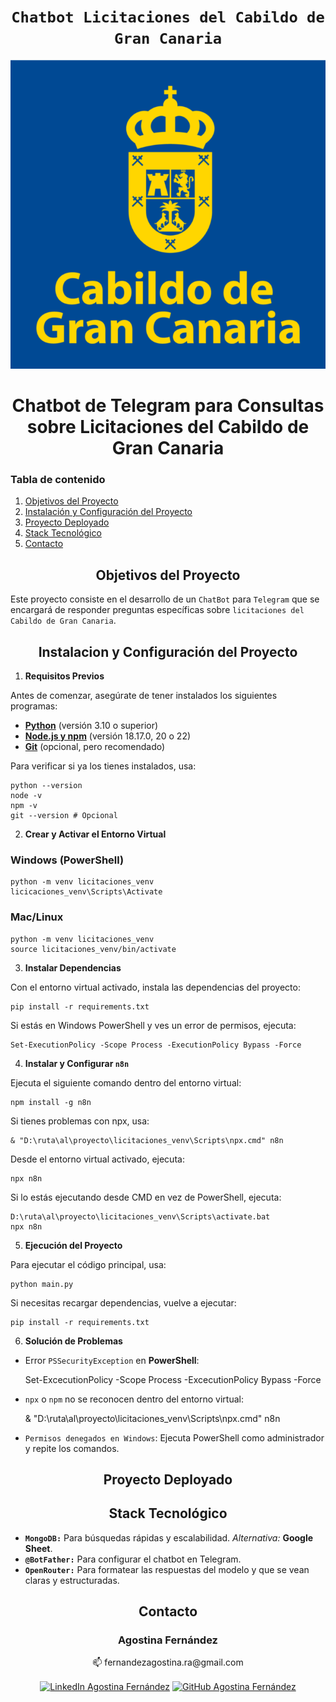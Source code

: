 # <h1 align="center">**`Chatbot Licitaciones del Cabildo de Gran Canaria`**</h1>

<div align='center'><img src="src/img/logo-CGC.png"></div>

<h1 align='center'>Chatbot de Telegram para Consultas sobre Licitaciones del Cabildo de Gran Canaria</h1>

### Tabla de contenido

1.  [Objetivos del Proyecto](#objetivos)
2.  [Instalación y Configuración del Proyecto](#instalacion)
3.  [Proyecto Deployado](#deploy)
4.  [Stack Tecnológico](#stack)
5.  [Contacto](#contact)


<h2 align='center' id='objetivos'>Objetivos del Proyecto</h2>

Este proyecto consiste en el desarrollo de un `ChatBot` para `Telegram` que se encargará de responder preguntas específicas sobre `licitaciones del Cabildo de Gran Canaria`.

<h2 align='center' id='instalacion'>Instalacion y Configuración del Proyecto</h2>

1. **Requisitos Previos**  

Antes de comenzar, asegúrate de tener instalados los siguientes programas:
            
- [**Python**](https://www.python.org/downloads/) (versión 3.10 o superior)
- [**Node.js y npm**](https://nodejs.org/es) (versión 18.17.0, 20 o 22)
- [**Git**](https://git-scm.com/downloads) (opcional, pero recomendado)

Para verificar si ya los tienes instalados, usa:

    python --version
    node -v
    npm -v
    git --version # Opcional

2. **Crear y Activar el Entorno Virtual**

### Windows (PowerShell)

    python -m venv licitaciones_venv
    licicaciones_venv\Scripts\Activate

### Mac/Linux

    python -m venv licitaciones_venv
    source licitaciones_venv/bin/activate

3. **Instalar Dependencias**

Con el entorno virtual activado, instala las dependencias del proyecto:
    
    pip install -r requirements.txt
Si estás en Windows PowerShell y ves un error de permisos, ejecuta:
    
    Set-ExecutionPolicy -Scope Process -ExecutionPolicy Bypass -Force

4. **Instalar y Configurar `n8n`**

Ejecuta el siguiente comando dentro del entorno virtual:

    npm install -g n8n
Si tienes problemas con npx, usa:

    & "D:\ruta\al\proyecto\licitaciones_venv\Scripts\npx.cmd" n8n

Desde el entorno virtual activado, ejecuta:

    npx n8n

Si lo estás ejecutando desde CMD en vez de PowerShell, ejecuta:

    D:\ruta\al\proyecto\licitaciones_venv\Scripts\activate.bat
    npx n8n

5. **Ejecución del Proyecto**

Para ejecutar el código principal, usa:

    python main.py
Si necesitas recargar dependencias, vuelve a ejecutar:
    
    pip install -r requirements.txt
    
6. **Solución de Problemas**

- Error `PSSecurityException` en **PowerShell**:

    Set-ExcecutionPolicy -Scope Process -ExcecutionPolicy Bypass -Force
- `npx` o `npm` no se reconocen dentro del entorno virtual:

    & "D:\ruta\al\proyecto\licitaciones_venv\Scripts\npx.cmd" n8n
- `Permisos denegados en Windows`: Ejecuta PowerShell como administrador y repite los comandos.

<h2 align='center' id='deploy'>Proyecto Deployado</h2>


<h2 align='center' id='stack'>Stack Tecnológico</h2>

- **`MongoDB:`** Para búsquedas rápidas y escalabilidad. *Alternativa:* **Google Sheet**.
- **`@BotFather:`** Para configurar el chatbot en Telegram.
- **`OpenRouter:`** Para formatear las respuestas del modelo y que se vean claras y estructuradas.
<h2 align='center' id='contact'>Contacto</h2>

<h3 align='center'><b>Agostina Fernández</b></h3>
<p align='center'>📫 fernandezagostina.ra@gmail.com</p>

<p align='center'>
    <a href="https://www.linkedin.com/in/agostina-fern%c3%a1ndez-aab4a8323/" target="blank"><img align="center" src="https://img.icons8.com/?size=100&id=13930&format=png&color=000000" alt="LinkedIn Agostina Fernández" height="40" width="40" /></a>
    <a href="https://github.com/DataSciGina" target="blank"><img align="center" src="https://img.icons8.com/?size=100&id=bVGqATNwfhYq&format=png&color=000000" alt="GitHub Agostina Fernández" height="40" width="40" /></a>
</p>